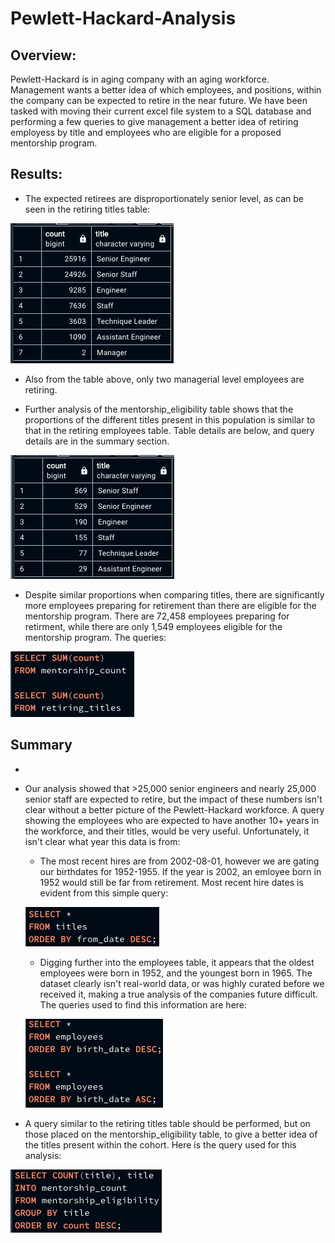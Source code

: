 # Pewlett-Hackard-Analysis

## Overview:
Pewlett-Hackard is in aging company with an aging workforce. Management wants a better idea of which employees, and positions, within the company can be expected to retire in the near future. We have been tasked with moving their current excel file system to a SQL database and performing a few queries to give management a better idea of retiring employess by title and employees who are eligible for a proposed mentorship program.

## Results:

- The expected retirees are disproportionately senior level, as can be seen in the retiring titles table:   

![](https://github.com/mzabrisk/Pewlett-Hackard-Analysis/blob/0fc160fd8618055a4e1a218e872e2f0cea6537ba/Data/figures/retiring_titles.png)
- Also from the table above, only two managerial level employees are retiring.  

- Further analysis of the mentorship_eligibility table shows that the proportions of the different titles present in this population is similar to that in the retiring employees table. Table details are below, and query details are in the summary section.   

![](https://github.com/mzabrisk/Pewlett-Hackard-Analysis/blob/4dca71a2b591f943a30243f034097904ad4e8a6c/Data/figures/mentorship_count.png)
- Despite similar proportions when comparing titles, there are significantly more employees preparing for retirement than there are eligible for the mentorship program. There are 72,458 employees preparing for retirment, while there are only 1,549 employees eligible for the mentorship program. The queries:   

![](https://github.com/mzabrisk/Pewlett-Hackard-Analysis/blob/0fc160fd8618055a4e1a218e872e2f0cea6537ba/Data/figures/sum_queries.png)

## Summary

- 

- Our analysis showed that >25,000 senior engineers and nearly 25,000 senior staff are expected to retire, but the impact of these numbers isn't clear without a better picture of the Pewlett-Hackard workforce. A query showing the employees who are expected to have another 10+ years in the workforce, and their titles, would be very useful.  Unfortunately, it isn't clear what year this data is from:
    - The most recent hires are from 2002-08-01, however we are gating our birthdates for 1952-1955. If the year is 2002, an emloyee born in 1952 would still be far from retirement. Most recent hire dates is evident from this simple query:   

    ![](https://github.com/mzabrisk/Pewlett-Hackard-Analysis/blob/0fc160fd8618055a4e1a218e872e2f0cea6537ba/Data/figures/titles_query.png)
    
    - Digging further into the employees table, it appears that the oldest employees were born in 1952, and the youngest born in 1965. The dataset clearly isn't real-world data, or was highly curated before we received it, making a true analysis of the companies future difficult. The queries used to find this information are here:   

    ![](https://github.com/mzabrisk/Pewlett-Hackard-Analysis/blob/0fc160fd8618055a4e1a218e872e2f0cea6537ba/Data/figures/employees_query.png)


- A query similar to the retiring titles table should be performed, but on those placed on the mentorship_eligibility table, to give a better idea of the titles present within the cohort. Here is the query used for this analysis:   


![](https://github.com/mzabrisk/Pewlett-Hackard-Analysis/blob/0fc160fd8618055a4e1a218e872e2f0cea6537ba/Data/figures/mentorship_count_query.png)